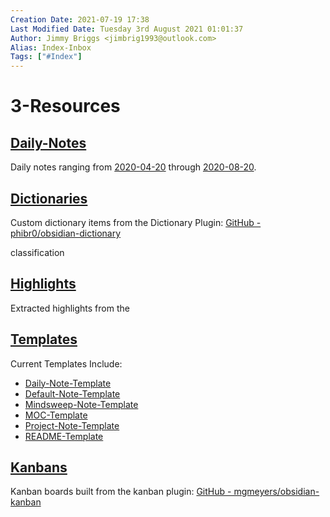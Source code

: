 ```yaml
---
Creation Date: 2021-07-19 17:38
Last Modified Date: Tuesday 3rd August 2021 01:01:37
Author: Jimmy Briggs <jimbrig1993@outlook.com>
Alias: Index-Inbox
Tags: ["#Index"]
---
```


# 3-Resources

## [Daily-Notes](./Daily-Notes/README.md)

Daily notes ranging from [2020-04-20](2020-04-20.md) through [2020-08-20](2020-08-20.md).

## [Dictionaries](./Dictionaries/README.md)

Custom dictionary items from the Dictionary Plugin: [GitHub - phibr0/obsidian-dictionary](https://github.com/phibr0/obsidian-dictionary)

classification
## [Highlights](./Highlights/README.md)

Extracted highlights from the 

## [Templates](./Templates/README.md)

Current Templates Include:

- [Daily-Note-Template](Daily-Note-Template.md)
- [Default-Note-Template](Default-Note-Template.md)
- [Mindsweep-Note-Template](Mindsweep-Note-Template.md)
- [MOC-Template](MOC-Template.md)
- [Project-Note-Template](Project-Note-Template.md)
- [README-Template](README-Template.md)


## [Kanbans](./Kanbans/README.md)

Kanban boards built from the kanban plugin: [GitHub - mgmeyers/obsidian-kanban](https://github.com/mgmeyers/obsidian-kanban)
